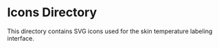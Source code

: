 # Icons Directory

This directory contains SVG icons used for the skin temperature labeling interface.